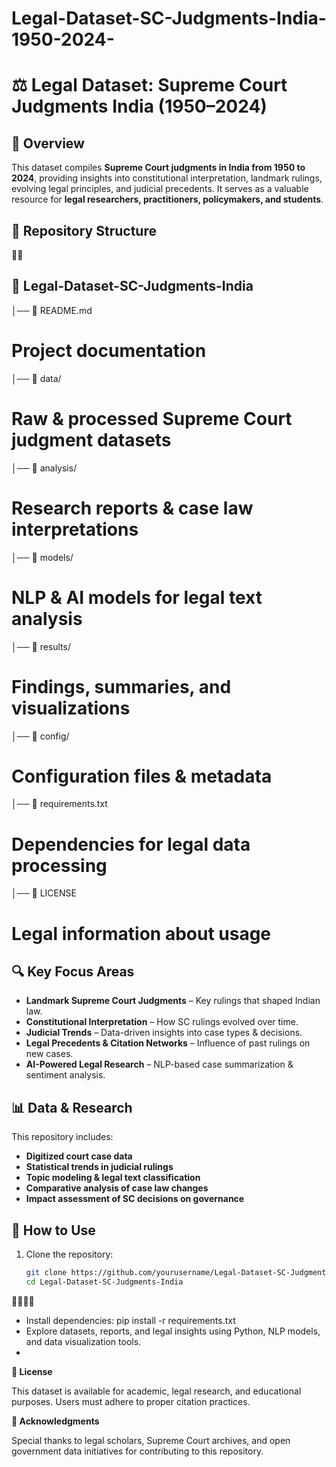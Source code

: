 # Legal-Dataset-SC-Judgments-India-1950-2024-
# ⚖️ Legal Dataset: Supreme Court Judgments India (1950–2024)

## 📌 Overview
This dataset compiles **Supreme Court judgments in India from 1950 to 2024**, providing insights into constitutional interpretation, landmark rulings, evolving legal principles, and judicial precedents. It serves as a valuable resource for **legal researchers, practitioners, policymakers, and students**.

## 📁 Repository Structure


## 📂 Legal-Dataset-SC-Judgments-India

│── 📄 README.md               
# Project documentation 
│── 📂 data/                 
# Raw & processed Supreme Court judgment datasets 
│── 📂 analysis/            
# Research reports & case law interpretations
│── 📂 models/               
# NLP & AI models for legal text analysis 
│── 📂 results/               
# Findings, summaries, and visualizations 
│── 📂 config/                
# Configuration files & metadata
│── 📄 requirements.txt      
# Dependencies for legal data processing 
│── 📄 LICENSE              
# Legal information about usage

## 🔍 Key Focus Areas
- **Landmark Supreme Court Judgments** – Key rulings that shaped Indian law.
- **Constitutional Interpretation** – How SC rulings evolved over time.
- **Judicial Trends** – Data-driven insights into case types & decisions.
- **Legal Precedents & Citation Networks** – Influence of past rulings on new cases.
- **AI-Powered Legal Research** – NLP-based case summarization & sentiment analysis.

## 📊 Data & Research
This repository includes:
- **Digitized court case data**
- **Statistical trends in judicial rulings**
- **Topic modeling & legal text classification**
- **Comparative analysis of case law changes**
- **Impact assessment of SC decisions on governance**

## 🚀 How to Use
1. Clone the repository:
   ```bash
   git clone https://github.com/yourusername/Legal-Dataset-SC-Judgments-India.git
   cd Legal-Dataset-SC-Judgments-India


- Install dependencies:
pip install -r requirements.txt
- Explore datasets, reports, and legal insights using Python, NLP models, and data visualization tools.
- 
**📜 License**
  
This dataset is available for academic, legal research, and educational purposes. Users must adhere to proper citation practices.

**🙌 Acknowledgments**

Special thanks to legal scholars, Supreme Court archives, and open government data initiatives for contributing to this repository.
